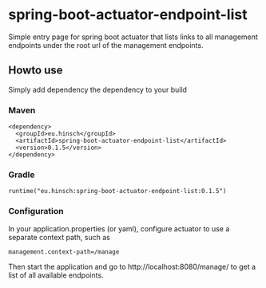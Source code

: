 # spring-boot-actuator-endpoint-list
Simple entry page for spring boot actuator that lists links to all management endpoints under the root url of the management endpoints.

## Howto use
Simply add dependency the dependency to your build

### Maven
```
<dependency>
  <groupId>eu.hinsch</groupId>
  <artifactId>spring-boot-actuator-endpoint-list</artifactId>
  <version>0.1.5</version>
</dependency>
```

### Gradle
```
runtime("eu.hinsch:spring-boot-actuator-endpoint-list:0.1.5")
```
### Configuration
In your application.properties (or yaml), configure actuator to use a separate context path, such as
```
management.context-path=/manage
```
Then start the application and go to http://localhost:8080/manage/ to get a list of all available endpoints. 
